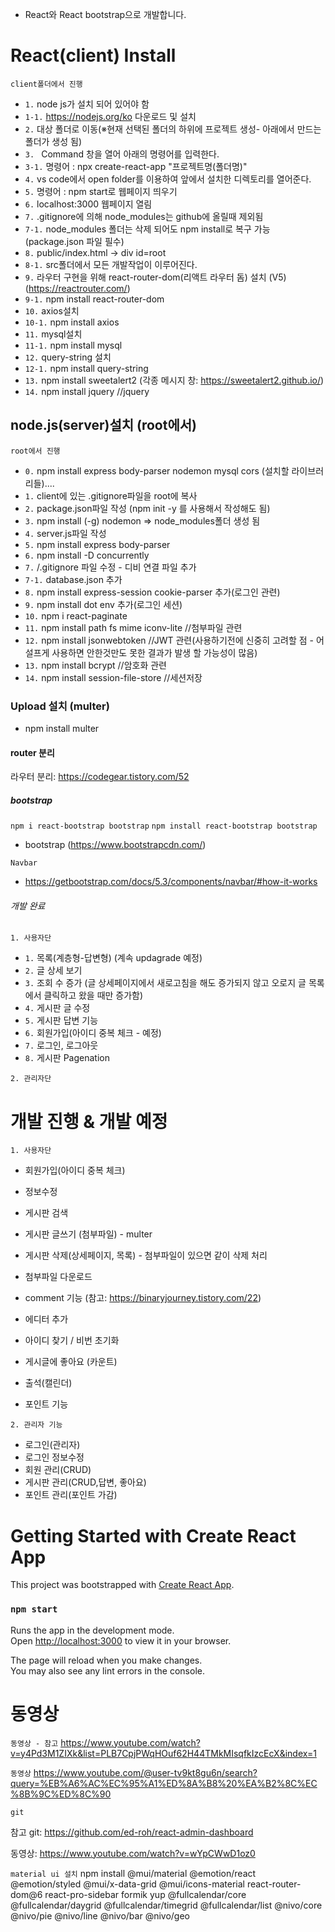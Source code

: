 - React와 React bootstrap으로 개발합니다.

# React(client) Install
`client폴더에서 진행`
- `1.` node js가 설치 되어 있어야 함
- `1-1.` https://nodejs.org/ko 다운로드 및 설치
- `2.` 대상 폴더로 이동(※현재 선택된 폴더의 하위에 프로젝트 생성- 아래에서 만드는 폴더가 생성 됨)
- `3. ` Command 창을 열어 아래의 명령어를 입력한다.
- `3-1.` 명령어 : npx create-react-app "프로젝트명(폴더명)"
- `4.` vs code에서 open folder를 이용하여 앞에서 설치한 디렉토리를 열어준다.
- `5.` 명령어 : npm start로 웹페이지 띄우기
- `6.` localhost:3000 웹페이지 열림
- `7.` .gitignore에 의해 node_modules는 github에 올릴때 제외됨
- `7-1.` node_modules 폴더는 삭제 되어도 npm install로 복구 가능 (package.json 파일 필수)
- `8.` public/index.html -> div id=root
- `8-1.` src폴더에서 모든 개발작업이 이루어진다.
- `9.` 라우터 구현을 위해 react-router-dom(리액트 라우터 돔) 설치 (V5) (https://reactrouter.com/)
- `9-1.` npm install react-router-dom
- `10.` axios설치
- `10-1.` npm install axios
- `11.` mysql설치
- `11-1.` npm install mysql
- `12.` query-string 설치
- `12-1.` npm install query-string
- `13.` npm install sweetalert2 (각종 메시지 창: https://sweetalert2.github.io/)
- `14.` npm install jquery		//jquery


## node.js(server)설치 (root에서)
`root에서 진행`
- `0.` npm install express body-parser nodemon mysql cors (설치할 라이브러리들)....
- `1.` client에 있는 .gitignore파일을 root에 복사
- `2.` package.json파일 작성 (npm init -y 를 사용해서 작성해도 됨)
- `3.` npm install (-g) nodemon => node_modules폴더 생성 됨
- `4.` server.js파일 작성
- `5.` npm install express body-parser
- `6.` npm install -D concurrently
- `7.` /.gitignore 파일 수정 - 디비 연결 파일 추가
- `7-1.` database.json 추가
- `8.` npm install express-session cookie-parser 추가(로그인 관련)
- `9.` npm install dot env 추가(로그인 세션)
- `10.` npm i react-paginate
- `11.` npm install path fs mime iconv-lite		//첨부파일 관련
- `12.` npm install jsonwebtoken	//JWT 관련(사용하기전에 신중히 고려할 점 - 어설프게 사용하면 안한것만도 못한 결과가 발생 할 가능성이 많음)
- `13.` npm install bcrypt	//암호화 관련
- `14.` npm install session-file-store	//세션저장



### Upload 설치 (multer)
- npm install multer

#### router 분리
라우터 분리: https://codegear.tistory.com/52

##### bootstrap
`npm i react-bootstrap bootstrap`
`npm install react-bootstrap bootstrap`

- bootstrap (https://www.bootstrapcdn.com/)

`Navbar`
- https://getbootstrap.com/docs/5.3/components/navbar/#how-it-works


###### 개발 완료
`1. 사용자단`
- `1.` 목록(계층형-답변형) (계속 updagrade 예정)
- `2.` 글 상세 보기
- `3.` 조회 수 증가 (글 상세페이지에서 새로고침을 해도 증가되지 않고 오로지 글 목록에서 클릭하고 왔을 때만 증가함)
- `4.` 게시판 글 수정
- `5.` 게시판 답변 기능
- `6.` 회원가입(아이디 중복 체크 - 예정)
- `7.` 로그인, 로그아웃
- `8.` 게시판 Pagenation


`2. 관리자단`


# 개발 진행 & 개발 예정
`1. 사용자단`
- 회원가입(아이디 중복 체크)
- 정보수정

- 게시판 검색
- 게시판 글쓰기 (첨부파일) - multer
- 게시판 삭제(상세페이지, 목록) - 첨부파일이 있으면 같이 삭제 처리
- 첨부파일 다운로드
- comment 기능 (참고: https://binaryjourney.tistory.com/22)
- 에디터 추가
- 아이디 찾기 / 비번 초기화
- 게시글에 좋아요 (카운트)
- 출석(캘린더)
- 포인트 기능

`2. 관리자 기능`
- 로그인(관리자)
- 로그인 정보수정
- 회원 관리(CRUD)
- 게시판 관리(CRUD,답변, 좋아요)
- 포인트 관리(포인트 가감)


# Getting Started with Create React App

This project was bootstrapped with [Create React App](https://github.com/facebook/create-react-app).

### `npm start`

Runs the app in the development mode.\
Open [http://localhost:3000](http://localhost:3000) to view it in your browser.

The page will reload when you make changes.\
You may also see any lint errors in the console.


# 동영상
`동영상 - 참고`
https://www.youtube.com/watch?v=y4Pd3M1ZIXk&list=PLB7CpjPWqHOuf62H44TMkMIsqfkIzcEcX&index=1


`동영상`
https://www.youtube.com/@user-tv9kt8gu6n/search?query=%EB%A6%AC%EC%95%A1%ED%8A%B8%20%EA%B2%8C%EC%8B%9C%ED%8C%90

`git`



참고 git: 
https://github.com/ed-roh/react-admin-dashboard

동영상: 
https://www.youtube.com/watch?v=wYpCWwD1oz0



`material ui 설치`
npm install @mui/material @emotion/react @emotion/styled @mui/x-data-grid @mui/icons-material react-router-dom@6 react-pro-sidebar formik yup @fullcalendar/core @fullcalendar/daygrid @fullcalendar/timegrid @fullcalendar/list @nivo/core @nivo/pie @nivo/line @nivo/bar @nivo/geo